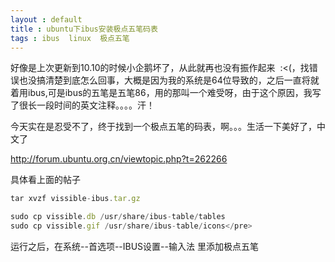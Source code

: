 ```yaml
---
layout : default 
title : ubuntu下ibus安装极点五笔码表
tags : ibus  linux  极点五笔
---
```


好像是上次更新到10.10的时候小企鹅坏了，从此就再也没有振作起来  :&lt;(，找错误也没搞清楚到底怎么回事，大概是因为我的系统是64位导致的，之后一直将就着用ibus,可是ibus的五笔是五笔86，用的那叫一个难受呀，由于这个原因，我写了很长一段时间的英文注释。。。。汗！

今天实在是忍受不了，终于找到一个极点五笔的码表，啊。。。生活一下美好了，中文了

http://forum.ubuntu.org.cn/viewtopic.php?t=262266

具体看上面的帖子

```javascript
tar xvzf vissible-ibus.tar.gz

sudo cp vissible.db /usr/share/ibus-table/tables
sudo cp vissible.gif /usr/share/ibus-table/icons</pre>
```

运行之后，在系统--首选项--IBUS设置--输入法 里添加极点五笔
